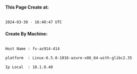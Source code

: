 
   
#### This Page Create at:

```bash

2024-03-30 - 16:40:47 UTC

```

#### Create By Machine:

```bash

Host Name : fv-az914-414

platform  : Linux-6.5.0-1016-azure-x86_64-with-glibc2.35

Ip Local  : 10.1.0.40

```


